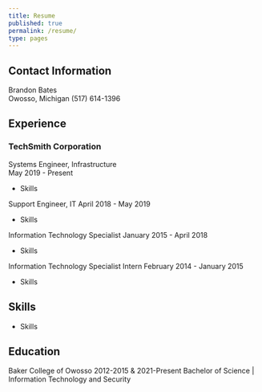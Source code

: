```yaml
---
title: Resume
published: true
permalink: /resume/
type: pages
---
```


## Contact Information

Brandon Bates  
Owosso, Michigan
(517) 614-1396

## Experience

### TechSmith Corporation

Systems Engineer, Infrastructure  
May 2019 - Present

* Skills

Support Engineer, IT
April 2018 - May 2019

* Skills

Information Technology Specialist
January 2015 - April 2018

* Skills

Information Technology Specialist Intern
February 2014 - January 2015

* Skills

## Skills

* Skills

## Education
Baker College of Owosso
2012-2015 & 2021-Present
Bachelor of Science | Information Technology and Security

